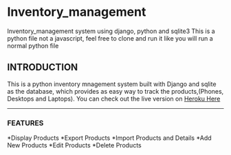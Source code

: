 # Inventory_management

Inventory_management system using django, python and sqlite3
This is a python file not a javascript, feel free to clone and run it like you will run a normal  python file

## INTRODUCTION

This is a python inventory mnagement system built with Django and sqlite as the database,  which provides as easy way to track the products,(Phones, Desktops and Laptops). You can check out the live version on [Heroku Here](https://inventweb.herokuapp.com/)

---
### FEATURES

*Display Products 
*Export Products
*Import Products and Details
*Add New Products
*Edit Products
*Delete Products
